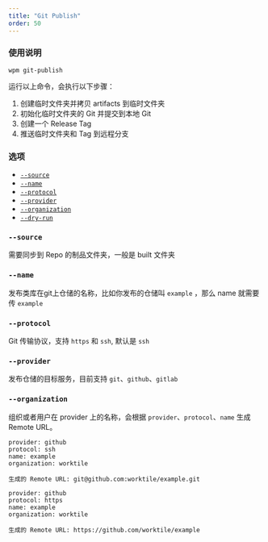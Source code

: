 ```yaml
---
title: "Git Publish"
order: 50
---
```



### 使用说明

```
wpm git-publish
```

运行以上命令，会执行以下步骤：

1. 创建临时文件夹并拷贝 artifacts 到临时文件夹
1. 初始化临时文件夹的 Git 并提交到本地 Git
1. 创建一个 Release Tag
1. 推送临时文件夹和 Tag 到远程分支

### 选项

-   [`--source`](#--source)
-   [`--name`](#--name)
-   [`--protocol`](#--protocol)
-   [`--provider`](#--provider)
-   [`--organization`](#--organization)
-   [`--dry-run`](#--dry-run)

### `--source`

需要同步到 Repo 的制品文件夹，一般是 built 文件夹

### `--name`

发布类库在git上仓储的名称，比如你发布的仓储叫 `example` ，那么 name 就需要传 `example`

### `--protocol`

Git 传输协议，支持 `https` 和 `ssh`, 默认是 `ssh`

### `--provider`

发布仓储的目标服务，目前支持 `git`、`github`、`gitlab`

### `--organization`

组织或者用户在 provider 上的名称，会根据 `provider`、`protocol`、`name` 生成 Remote URL。

```
provider: github
protocol: ssh
name: example
organization: worktile

生成的 Remote URL: git@github.com:worktile/example.git
```

```
provider: github
protocol: https
name: example
organization: worktile

生成的 Remote URL: https://github.com/worktile/example
```